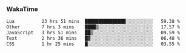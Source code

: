 ### WakaTime

<!--START_SECTION:waka-->

```txt
Lua          23 hrs 51 mins  ███████████████░░░░░░░░░░   59.38 %
Other        7 hrs 3 mins    ████▒░░░░░░░░░░░░░░░░░░░░   17.57 %
JavaScript   3 hrs 51 mins   ██▒░░░░░░░░░░░░░░░░░░░░░░   09.59 %
Text         2 hrs 36 mins   █▓░░░░░░░░░░░░░░░░░░░░░░░   06.48 %
CSS          1 hr 25 mins    █░░░░░░░░░░░░░░░░░░░░░░░░   03.55 %
```

<!--END_SECTION:waka-->
